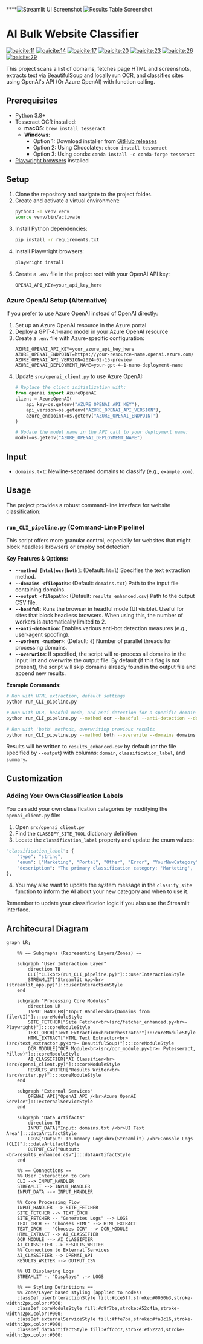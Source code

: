 ****![Streamlit UI Screenshot](./images/streamlit_screenshot.png)
![Results Table Screenshot](./images/result_example.png)

# AI Bulk Website Classifier

[![oaicite:11](https://img.shields.io/badge/Playwright-1.48.2-brightgreen?style=for-the-badge\&logo=playwright\&logoColor=white)](https://playwright.dev/)
[![oaicite:14](https://img.shields.io/badge/BeautifulSoup4-4.12.3-green?style=for-the-badge)](https://www.crummy.com/software/BeautifulSoup/bs4/doc/)
[![oaicite:17](https://img.shields.io/badge/pytesseract-0.3.10-blue?style=for-the-badge)](https://pypi.org/project/pytesseract/)
[![oaicite:20](https://img.shields.io/badge/Pillow-9.5.0-yellow?style=for-the-badge)](https://pillow.readthedocs.io/en/stable/)
[![oaicite:23](https://img.shields.io/badge/OpenAI-0.27.0-93f6ef?style=for-the-badge\&logo=openai)](https://platform.openai.com/docs)
[![oaicite:26](https://img.shields.io/badge/python--dotenv-1.0.0-lightgrey?style=for-the-badge)](https://pypi.org/project/python-dotenv/)
[![oaicite:29](https://img.shields.io/badge/Streamlit-1.32.0-FF4B4B?style=for-the-badge\&logo=streamlit\&logoColor=white)](https://streamlit.io/)


This project scans a list of domains, fetches page HTML and screenshots, extracts text via BeautifulSoup and locally run OCR, and classifies sites using OpenAI's API (Or Azure OpenAI) with function calling.

## Prerequisites

- Python 3.8+
- Tesseract OCR installed:
  - **macOS**: `brew install tesseract`
  - **Windows**: 
    - Option 1: Download installer from [GitHub releases](https://github.com/UB-Mannheim/tesseract/wiki)
    - Option 2: Using Chocolatey: `choco install tesseract`
    - Option 3: Using conda: `conda install -c conda-forge tesseract`
- [Playwright browsers](https://playwright.dev/python/docs/installation) installed

## Setup

1. Clone the repository and navigate to the project folder.
2. Create and activate a virtual environment:
   ```bash
   python3 -m venv venv
   source venv/bin/activate
   ```
3. Install Python dependencies:
   ```bash
   pip install -r requirements.txt
   ```
4. Install Playwright browsers:
   ```bash
   playwright install
   ```
5. Create a `.env` file in the project root with your OpenAI API key:
   ```dotenv
   OPENAI_API_KEY=your_api_key_here
   ```

### Azure OpenAI Setup (Alternative)

If you prefer to use Azure OpenAI instead of OpenAI directly:

1. Set up an Azure OpenAI resource in the Azure portal
2. Deploy a GPT-4.1-nano model in your Azure OpenAI resource
3. Create a `.env` file with Azure-specific configuration:
   ```dotenv
   AZURE_OPENAI_API_KEY=your_azure_api_key_here
   AZURE_OPENAI_ENDPOINT=https://your-resource-name.openai.azure.com/
   AZURE_OPENAI_API_VERSION=2024-02-15-preview
   AZURE_OPENAI_DEPLOYMENT_NAME=your-gpt-4-1-nano-deployment-name
   ```
4. Update `src/openai_client.py` to use Azure OpenAI:
   ```python
   # Replace the client initialization with:
   from openai import AzureOpenAI
   client = AzureOpenAI(
       api_key=os.getenv("AZURE_OPENAI_API_KEY"),
       api_version=os.getenv("AZURE_OPENAI_API_VERSION"),
       azure_endpoint=os.getenv("AZURE_OPENAI_ENDPOINT")
   )
   
   # Update the model name in the API call to your deployment name:
   model=os.getenv("AZURE_OPENAI_DEPLOYMENT_NAME")
   ```

## Input

- `domains.txt`: Newline-separated domains to classify (e.g., `example.com`).

## Usage

The project provides a robust command-line interface for website classification:

### `run_CLI_pipeline.py` (Command-Line Pipeline)

This script offers more granular control, especially for websites that might block headless browsers or employ bot detection.

**Key Features & Options:**

*   **`--method [html|ocr|both]`**: (Default: `html`) Specifies the text extraction method.
*   **`--domains <filepath>`**: (Default: `domains.txt`) Path to the input file containing domains.
*   **`--output <filepath>`**: (Default: `results_enhanced.csv`) Path to the output CSV file.
*   **`--headful`**: Runs the browser in headful mode (UI visible). Useful for sites that block headless browsers. When using this, the number of workers is automatically limited to 2.
*   **`--anti-detection`**: Enables various anti-bot detection measures (e.g., user-agent spoofing).
*   **`--workers <number>`**: (Default: `4`) Number of parallel threads for processing domains.
*   **`--overwrite`**: If specified, the script will re-process all domains in the input list and overwrite the output file. By default (if this flag is not present), the script will skip domains already found in the output file and append new results.

**Example Commands:**

```bash
# Run with HTML extraction, default settings
python run_CLI_pipeline.py

# Run with OCR, headful mode, and anti-detection for a specific domain list
python run_CLI_pipeline.py --method ocr --headful --anti-detection --domains test_domains.txt --output test_ocr_results.csv --workers 1

# Run with 'both' methods, overwriting previous results
python run_CLI_pipeline.py --method both --overwrite --domains domains.txt --output all_results_fresh.csv
```

Results will be written to `results_enhanced.csv` by default (or the file specified by `--output`) with columns: `domain`, `classification_label`, and `summary`.

## Customization

### Adding Your Own Classification Labels

You can add your own classification categories by modifying the `openai_client.py` file:

1. Open `src/openai_client.py`
2. Find the `CLASSIFY_SITE_TOOL` dictionary definition
3. Locate the `classification_label` property and update the enum values:

```python
"classification_label": {
    "type": "string", 
    "enum": ["Marketing", "Portal", "Other", "Error", "YourNewCategory"],
    "description": "The primary classification category: 'Marketing', 'Portal', 'Other', 'Error', or 'YourNewCategory'"
},
```

4. You may also want to update the system message in the `classify_site` function to inform the AI about your new category and when to use it.

Remember to update your classification logic if you also use the Streamlit interface.

## **Architecural Diagram**

```mermaid
graph LR;

    %% == Subgraphs (Representing Layers/Zones) ==

    subgraph "User Interaction Layer"
        direction TB
        CLI["CLI<br>(run_CLI_pipeline.py)"]:::userInteractionStyle
        STREAMLIT["Streamlit App<br>(streamlit_app.py)"]:::userInteractionStyle
    end

    subgraph "Processing Core Modules"
        direction LR
        INPUT_HANDLER["Input Handler<br>(Domains from file/UI)"]:::coreModuleStyle
        SITE_FETCHER["Site Fetcher<br>(src/fetcher_enhanced.py<br>- Playwright)"]:::coreModuleStyle
        TEXT_ORCH["Text Extraction<br>Orchestrator"]:::coreModuleStyle
        HTML_EXTRACT["HTML Text Extractor<br>(src/text_extractor.py<br>- BeautifulSoup)"]:::coreModuleStyle
        OCR_MODULE["OCR Module<br>(src/ocr_module.py<br>- Pytesseract, Pillow)"]:::coreModuleStyle
        AI_CLASSIFIER["AI Classifier<br>(src/openai_client.py)"]:::coreModuleStyle
        RESULTS_WRITER["Results Writer<br>(src/writer.py)"]:::coreModuleStyle
    end

    subgraph "External Services"
        OPENAI_API["OpenAI API /<br>Azure OpenAI Service"]:::externalServiceStyle
    end

    subgraph "Data Artifacts"
        direction TB
        INPUT_DATA["Input: domains.txt /<br>UI Text Area"]:::dataArtifactStyle
        LOGS["Output: In-memory Logs<br>(Streamlit) /<br>Console Logs (CLI)"]:::dataArtifactStyle
        OUTPUT_CSV["Output:<br>results_enhanced.csv"]:::dataArtifactStyle
    end

    %% == Connections ==
    %% User Interaction to Core
    CLI --> INPUT_HANDLER
    STREAMLIT --> INPUT_HANDLER
    INPUT_DATA --> INPUT_HANDLER

    %% Core Processing Flow
    INPUT_HANDLER --> SITE_FETCHER
    SITE_FETCHER --> TEXT_ORCH
    SITE_FETCHER -- "Generates Logs" --> LOGS
    TEXT_ORCH -- "Chooses HTML" --> HTML_EXTRACT
    TEXT_ORCH -- "Chooses OCR" --> OCR_MODULE
    HTML_EXTRACT --> AI_CLASSIFIER
    OCR_MODULE --> AI_CLASSIFIER
    AI_CLASSIFIER --> RESULTS_WRITER
    %% Connection to External Services
    AI_CLASSIFIER --> OPENAI_API
    RESULTS_WRITER --> OUTPUT_CSV

    %% UI Displaying Logs
    STREAMLIT -. "Displays" .-> LOGS

    %% == Styling Definitions ==
    %% Zone/Layer based styling (applied to nodes)
    classDef userInteractionStyle fill:#cce5ff,stroke:#0050b3,stroke-width:2px,color:#000;
    classDef coreModuleStyle fill:#d9f7be,stroke:#52c41a,stroke-width:2px,color:#000;
    classDef externalServiceStyle fill:#ffe7ba,stroke:#fa8c16,stroke-width:2px,color:#000;
    classDef dataArtifactStyle fill:#ffccc7,stroke:#f5222d,stroke-width:2px,color:#000;
```
